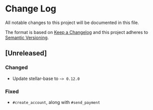 # Change Log
All notable changes to this project will be documented in this file.

The format is based on [Keep a Changelog](http://keepachangelog.com/)
and this project adheres to [Semantic Versioning](http://semver.org/).

## [Unreleased]
### Changed
- Update stellar-base to `~> 0.12.0`

### Fixed
- `#create_account`, along with `#send_payment`

